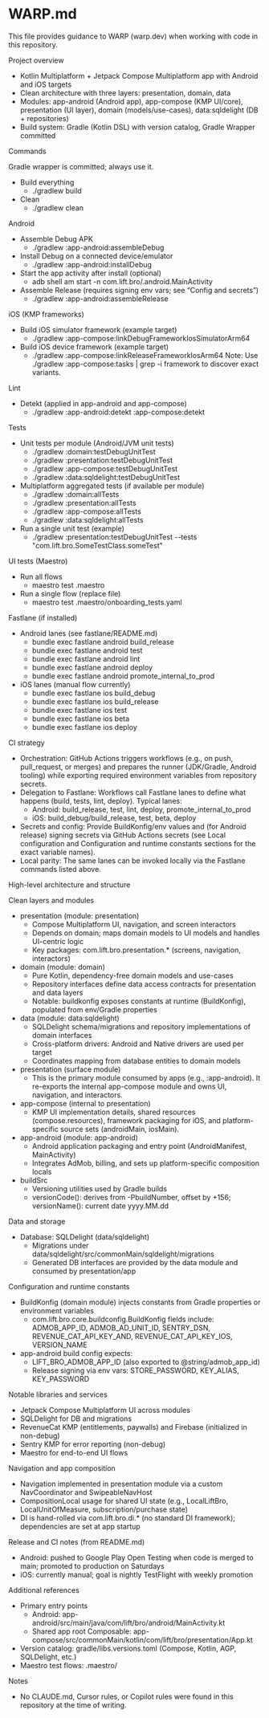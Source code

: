 # WARP.md

This file provides guidance to WARP (warp.dev) when working with code in this repository.

Project overview
- Kotlin Multiplatform + Jetpack Compose Multiplatform app with Android and iOS targets
- Clean architecture with three layers: presentation, domain, data
- Modules: app-android (Android app), app-compose (KMP UI/core), presentation (UI layer), domain (models/use-cases), data:sqldelight (DB + repositories)
- Build system: Gradle (Kotlin DSL) with version catalog, Gradle Wrapper committed

Commands

Gradle wrapper is committed; always use it.
- Build everything
  - ./gradlew build
- Clean
  - ./gradlew clean

Android
- Assemble Debug APK
  - ./gradlew :app-android:assembleDebug
- Install Debug on a connected device/emulator
  - ./gradlew :app-android:installDebug
- Start the app activity after install (optional)
  - adb shell am start -n com.lift.bro/.android.MainActivity
- Assemble Release (requires signing env vars; see “Config and secrets”)
  - ./gradlew :app-android:assembleRelease

iOS (KMP frameworks)
- Build iOS simulator framework (example target)
  - ./gradlew :app-compose:linkDebugFrameworkIosSimulatorArm64
- Build iOS device framework (example target)
  - ./gradlew :app-compose:linkReleaseFrameworkIosArm64
Note: Use ./gradlew :app-compose:tasks | grep -i framework to discover exact variants.

Lint
- Detekt (applied in app-android and app-compose)
  - ./gradlew :app-android:detekt :app-compose:detekt

Tests
- Unit tests per module (Android/JVM unit tests)
  - ./gradlew :domain:testDebugUnitTest
  - ./gradlew :presentation:testDebugUnitTest
  - ./gradlew :app-compose:testDebugUnitTest
  - ./gradlew :data:sqldelight:testDebugUnitTest
- Multiplatform aggregated tests (if available per module)
  - ./gradlew :domain:allTests
  - ./gradlew :presentation:allTests
  - ./gradlew :app-compose:allTests
  - ./gradlew :data:sqldelight:allTests
- Run a single unit test (example)
  - ./gradlew :presentation:testDebugUnitTest --tests "com.lift.bro.SomeTestClass.someTest"

UI tests (Maestro)
- Run all flows
  - maestro test .maestro
- Run a single flow (replace file)
  - maestro test .maestro/onboarding_tests.yaml

Fastlane (if installed)
- Android lanes (see fastlane/README.md)
  - bundle exec fastlane android build_release
  - bundle exec fastlane android test
  - bundle exec fastlane android lint
  - bundle exec fastlane android deploy
  - bundle exec fastlane android promote_internal_to_prod
- iOS lanes (manual flow currently)
  - bundle exec fastlane ios build_debug
  - bundle exec fastlane ios build_release
  - bundle exec fastlane ios test
  - bundle exec fastlane ios beta
  - bundle exec fastlane ios deploy

CI strategy
- Orchestration: GitHub Actions triggers workflows (e.g., on push, pull_request, or merges) and prepares the runner (JDK/Gradle, Android tooling) while exporting required environment variables from repository secrets.
- Delegation to Fastlane: Workflows call Fastlane lanes to define what happens (build, tests, lint, deploy). Typical lanes:
  - Android: build_release, test, lint, deploy, promote_internal_to_prod
  - iOS: build_debug/build_release, test, beta, deploy
- Secrets and config: Provide BuildKonfig/env values and (for Android release) signing secrets via GitHub Actions secrets (see Local configuration and Configuration and runtime constants sections for the exact variable names).
- Local parity: The same lanes can be invoked locally via the Fastlane commands listed above.

High-level architecture and structure

Clean layers and modules
- presentation (module: presentation)
  - Compose Multiplatform UI, navigation, and screen interactors
  - Depends on domain; maps domain models to UI models and handles UI-centric logic
  - Key packages: com.lift.bro.presentation.* (screens, navigation, interactors)
- domain (module: domain)
  - Pure Kotlin, dependency-free domain models and use-cases
  - Repository interfaces define data access contracts for presentation and data layers
  - Notable: buildkonfig exposes constants at runtime (BuildKonfig), populated from env/Gradle properties
- data (module: data:sqldelight)
  - SQLDelight schema/migrations and repository implementations of domain interfaces
  - Cross-platform drivers: Android and Native drivers are used per target
  - Coordinates mapping from database entities to domain models
- presentation (surface module)
  - This is the primary module consumed by apps (e.g., :app-android). It re-exports the internal app-compose module and owns UI, navigation, and interactors.
- app-compose (internal to presentation)
  - KMP UI implementation details, shared resources (compose.resources), framework packaging for iOS, and platform-specific source sets (androidMain, iosMain).
- app-android (module: app-android)
  - Android application packaging and entry point (AndroidManifest, MainActivity)
  - Integrates AdMob, billing, and sets up platform-specific composition locals
- buildSrc
  - Versioning utilities used by Gradle builds
  - versionCode(): derives from -PbuildNumber, offset by +156; versionName(): current date yyyy.MM.dd

Data and storage
- Database: SQLDelight (data/sqldelight)
  - Migrations under data/sqldelight/src/commonMain/sqldelight/migrations
  - Generated DB interfaces are provided by the data module and consumed by presentation/app

Configuration and runtime constants
- BuildKonfig (domain module) injects constants from Gradle properties or environment variables
  - com.lift.bro.core.buildconfig.BuildKonfig fields include: ADMOB_APP_ID, ADMOB_AD_UNIT_ID, SENTRY_DSN, REVENUE_CAT_API_KEY_AND, REVENUE_CAT_API_KEY_IOS, VERSION_NAME
- app-android build config expects:
  - LIFT_BRO_ADMOB_APP_ID (also exported to @string/admob_app_id)
  - Release signing via env vars: STORE_PASSWORD, KEY_ALIAS, KEY_PASSWORD

Notable libraries and services
- Jetpack Compose Multiplatform UI across modules
- SQLDelight for DB and migrations
- RevenueCat KMP (entitlements, paywalls) and Firebase (initialized in non-debug)
- Sentry KMP for error reporting (non-debug)
- Maestro for end-to-end UI flows

Navigation and app composition
- Navigation implemented in presentation module via a custom NavCoordinator and SwipeableNavHost
- CompositionLocal usage for shared UI state (e.g., LocalLiftBro, LocalUnitOfMeasure, subscription/purchase state)
- DI is hand-rolled via com.lift.bro.di.* (no standard DI framework); dependencies are set at app startup

Release and CI notes (from README.md)
- Android: pushed to Google Play Open Testing when code is merged to main; promoted to production on Saturdays
- iOS: currently manual; goal is nightly TestFlight with weekly promotion

Additional references
- Primary entry points
  - Android: app-android/src/main/java/com/lift/bro/android/MainActivity.kt
  - Shared app root Composable: app-compose/src/commonMain/kotlin/com/lift/bro/presentation/App.kt
- Version catalog: gradle/libs.versions.toml (Compose, Kotlin, AGP, SQLDelight, etc.)
- Maestro test flows: .maestro/

Notes
- No CLAUDE.md, Cursor rules, or Copilot rules were found in this repository at the time of writing.
